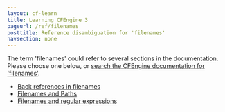 ```yaml
---
layout: cf-learn
title: Learning CFEngine 3
pageurl: /ref/filenames
posttitle: Reference disambiguation for 'filenames'
navsection: none
---
```


The term 'filenames' could refer to several sections in the documentation. Please choose one below, or
[search the CFEngine documentation for 'filenames'](http://cfengine.com/docs/latest/search.html?q=filenames).

- [Back references in filenames](http://cfengine.com/docs/latest/examples-example-snippets-basic-file-directory.html#back-references-in-filenames)
- [Filenames and Paths](http://cfengine.com/docs/latest/guide-language-concepts.html#filenames-and-paths)
- [Filenames and regular expressions](http://cfengine.com/docs/latest/reference-promise-types-files.html#filenames-and-regular-expressions)

